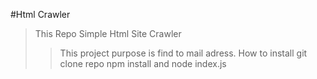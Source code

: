 #Html Crawler
>This Repo Simple Html Site Crawler
>> This project purpose is find to mail adress.
>How to install
>>git clone repo 
>>npm install and node index.js
